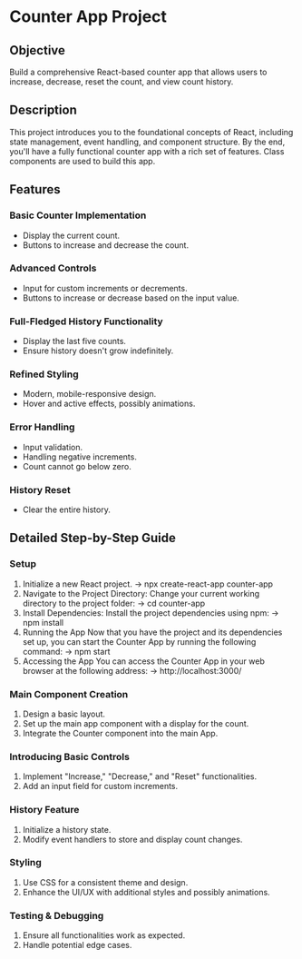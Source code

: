 # Counter App Project

## Objective

Build a comprehensive React-based counter app that allows users to increase, decrease, reset the count, and view count history.

## Description

This project introduces you to the foundational concepts of React, including state management, event handling, and component structure. By the end, you'll have a fully functional counter app with a rich set of features. Class components are used to build this app.

## Features

### Basic Counter Implementation

- Display the current count.
- Buttons to increase and decrease the count.

### Advanced Controls

- Input for custom increments or decrements.
- Buttons to increase or decrease based on the input value.


### Full-Fledged History Functionality

- Display the last five counts.
- Ensure history doesn't grow indefinitely.

### Refined Styling

- Modern, mobile-responsive design.
- Hover and active effects, possibly animations.

### Error Handling

- Input validation.
- Handling negative increments.
- Count cannot go below zero.

### History Reset

- Clear the entire history.


## Detailed Step-by-Step Guide

### Setup

1. Initialize a new React project.
   -> npx create-react-app counter-app
2. Navigate to the Project Directory:
   Change your current working directory to the project folder:
   -> cd counter-app
3. Install Dependencies:
   Install the project dependencies using npm:
   -> npm install
4. Running the App
   Now that you have the project and its dependencies set up, you can start the Counter App by running the following command:
   -> npm start
5. Accessing the App
   You can access the Counter App in your web browser at the following address:
   -> http://localhost:3000/

### Main Component Creation

1. Design a basic layout.
2. Set up the main app component with a display for the count.
3. Integrate the Counter component into the main App.

### Introducing Basic Controls

1. Implement "Increase," "Decrease," and "Reset" functionalities.
2. Add an input field for custom increments.

### History Feature

1. Initialize a history state.
2. Modify event handlers to store and display count changes.

### Styling

1. Use CSS for a consistent theme and design.
2. Enhance the UI/UX with additional styles and possibly animations.

### Testing & Debugging

1. Ensure all functionalities work as expected.
2. Handle potential edge cases.






